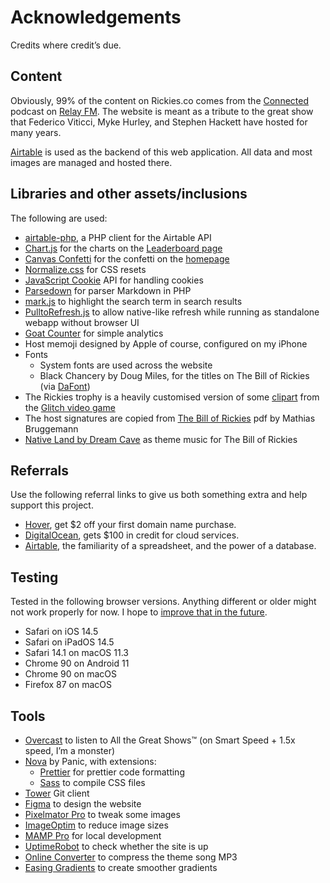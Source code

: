 # Acknowledgements

Credits where credit’s due.

## Content

Obviously, 99% of the content on Rickies.co comes from the [Connected](https://relay.fm/connected) podcast on [Relay FM](https://relay.fm). The website is meant as a tribute to the great show that Federico Viticci, Myke Hurley, and Stephen Hackett have hosted for many years.

[Airtable](https://airtable.com) is used as the backend of this web application. All data and most images are managed and hosted there.

## Libraries and other assets/inclusions

The following are used:

-   [airtable-php](https://github.com/sleiman/airtable-php), a PHP client for the Airtable API
-   [Chart.js](https://www.chartjs.org) for the charts on the [Leaderboard page](https://rickies.co/leaderboard)
-   [Canvas Confetti](https://github.com/catdad/canvas-confetti) for the confetti on the [homepage](https://rickies.co/)
-   [Normalize.css](https://necolas.github.io/normalize.css/) for CSS resets
-   [JavaScript Cookie](https://github.com/js-cookie/js-cookie) API for handling cookies
-   [Parsedown](https://parsedown.org) for parser Markdown in PHP
-   [mark.js](https://markjs.io) to highlight the search term in search results
-   [PulltoRefresh.js](https://www.boxfactura.com/pulltorefresh.js/) to allow native-like refresh while running as standalone webapp without browser UI
-   [Goat Counter](https://www.goatcounter.com/) for simple analytics
-   Host memoji designed by Apple of course, configured on my iPhone
-   Fonts
    -   System fonts are used across the website
    -   Black Chancery by Doug Miles, for the titles on The Bill of Rickies (via [DaFont](https://www.dafont.com/black-chancery.font))
-   The Rickies trophy is a heavily customised version of some [clipart](https://freesvg.org/trophy-street-creator-earth) from the [Glitch video game](<https://en.wikipedia.org/wiki/Glitch_(video_game)>)
-   The host signatures are copied from [The Bill of Rickies](https://twitter.com/kingtritium/status/1278081027387392006?s=21) pdf by Mathias Bruggemann
-   [Native Land by Dream Cave](https://www.youtube.com/watch?v=0AnFfbTupEU) as theme music for The Bill of Rickies

## Referrals

Use the following referral links to give us both something extra and help support this project.

-   [Hover](https://hover.com/RPxkv2lK), get $2 off your first domain name purchase.
-   [DigitalOcean](https://m.do.co/c/c931041cf4fc), gets $100 in credit for cloud services.
-   [Airtable](https://airtable.com/invite/r/srbbQalO), the familiarity of a spreadsheet, and the power of a database.

## Testing

Tested in the following browser versions. Anything different or older might not work properly for now. I hope to [improve that in the future](Roadmap.md).

-   Safari on iOS 14.5
-   Safari on iPadOS 14.5
-   Safari 14.1 on macOS 11.3
-   Chrome 90 on Android 11
-   Chrome 90 on macOS
-   Firefox 87 on macOS

## Tools

-   [Overcast](https://overcast.fm/) to listen to All the Great Shows™ (on Smart Speed + 1.5x speed, I’m a monster)
-   [Nova](https://nova.app) by Panic, with extensions:
    -   [Prettier](https://extensions.panic.com/extensions/alexanderweiss/alexanderweiss.prettier/) for prettier code formatting
    -   [Sass](https://extensions.panic.com/extensions/vinecode/vinecode.Sass/) to compile CSS files
-   [Tower](https://www.git-tower.com/mac) Git client
-   [Figma](https://figma.com) to design the website
-   [Pixelmator Pro](https://www.pixelmator.com/pro/) to tweak some images
-   [ImageOptim](https://imageoptim.com/mac) to reduce image sizes
-   [MAMP Pro](https://www.mamp.info/en/mamp-pro/mac/) for local development
-   [UptimeRobot](https://uptimerobot.com/) to check whether the site is up
-   [Online Converter](https://www.onlineconverter.com/compress-mp3) to compress the theme song MP3
-   [Easing Gradients](https://larsenwork.com/easing-gradients/) to create smoother gradients
